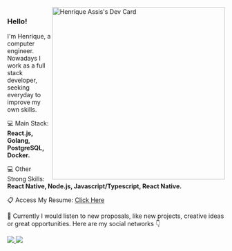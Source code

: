 <img src="https://api.daily.dev/devcards/9d9c7238073942fb8664621ae9760d19.png?r=n79" width="400" alt="Henrique Assis's Dev Card" align="right" />

<h3 align="left">
  Hello!
</h3>

<p align="left">
  I'm Henrique, a computer engineer.<br>
  Nowadays I work as a full stack developer, seeking everyday to improve my own skills.
</p>

<p align="left">
  💻 Main Stack: <strong>React.js, Golang, PostgreSQL, Docker.</strong>
</p>

<p align="left">
  💻 Other Strong Skills: <strong>React Native, Node.js, Javascript/Typescript, React Native.</strong>
</p>

<p align="left">
  📋 Access My Resume: <a href="https://drive.google.com/file/d/1VKrFolxQ8b8fMMHVA5qQcMI8vt83-xpv/view?usp=sharing" target="_blank">Click Here</a>
</p>

<p align="left">
  💬 Currently I would listen to new proposals, like new projects, creative ideas or great opportunities. Here are my social networks 👇
</p>

<div align="left">
  <a href="https://www.instagram.com/henriqueassiss/" target="_blank" alt="Instagram" >
    <img src="https://img.shields.io/badge/Instagram-E4405F?style=for-the-badge&logo=instagram&logoColor=white&link=https://www.instagram.com/henriqueassiss/"/>
  </a>
  <a href="https://www.linkedin.com/in/henriqueassiss/" target="_blank" alt="Linkedin">
    <img src="https://img.shields.io/badge/LinkedIn-0077B5?style=for-the-badge&logo=linkedin&logoColor=white&link=https://www.linkedin.com/in/henriqueassiss/"/>
  </a>
</div> 
